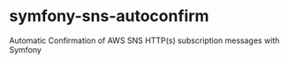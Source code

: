 # symfony-sns-autoconfirm
Automatic Confirmation of AWS SNS HTTP(s) subscription messages with Symfony
